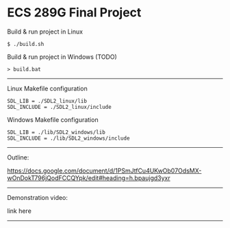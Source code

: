 # ECS 289G Final Project

Build & run project in Linux
```
$ ./build.sh
```

Build & run project in Windows (TODO)
```
> build.bat
```

---

Linux Makefile configuration
```
SDL_LIB = ./SDL2_linux/lib
SDL_INCLUDE = ./SDL2_linux/include
```

Windows Makefile configuration
```
SDL_LIB = ./lib/SDL2_windows/lib
SDL_INCLUDE = ./lib/SDL2_windows/include
```

---

Outline:

https://docs.google.com/document/d/1PSmJtfCu4UKwOb07OdsMX-wOnDokT796jQodFCCQYpk/edit#heading=h.bpaujgd3yxr

---

Demonstration video:

link here

---
